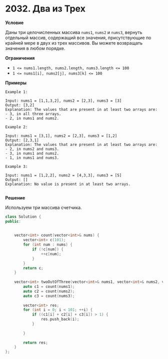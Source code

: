 # 2032. Два из Трех
**Условие**

Даны три целочисленных массива `nums1`, `nums2` и `nums3`, вернуть отдельный массив, содержащий все значения, присутствующие по крайней мере в двух из трех массивов. Вы можете возвращать значения в любом порядке.

**Ограничения**
- `1 <= nums1.length, nums2.length, nums3.length <= 100`
- `1 <= nums1[i], nums2[j], nums3[k] <= 100`


**Примеры**
```
Example 1:

Input: nums1 = [1,1,3,2], nums2 = [2,3], nums3 = [3]
Output: [3,2]
Explanation: The values that are present in at least two arrays are:
- 3, in all three arrays.
- 2, in nums1 and nums2.

Example 2:

Input: nums1 = [3,1], nums2 = [2,3], nums3 = [1,2]
Output: [2,3,1]
Explanation: The values that are present in at least two arrays are:
- 2, in nums2 and nums3.
- 3, in nums1 and nums2.
- 1, in nums1 and nums3.

Example 3:

Input: nums1 = [1,2,2], nums2 = [4,3,3], nums3 = [5]
Output: []
Explanation: No value is present in at least two arrays.
 
```


**Решение**

Используем три массива счетчика.

```C++
class Solution {
public:
    
    
    vector<int> count(vector<int>& nums) {
        vector<int> c(101);
        for (int num : nums) {
            if (!c[num]) {
                ++c[num];
            }
        }
        return c;
    }
    
    vector<int> twoOutOfThree(vector<int>& nums1, vector<int>& nums2, vector<int>& nums3) {
        auto c1 = count(nums1);
        auto c2 = count(nums2);
        auto c3 = count(nums3);
        
        vector<int> res;
        for (int i = 0; i < 101; ++i) {
            if ((c1[i] + c2[i] + c3[i]) > 1) {
                res.push_back(i);
            }   
        
        }
        
        return res;
    }
};
```




 


 


